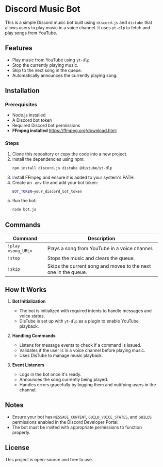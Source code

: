 # Discord Music Bot

This is a simple Discord music bot built using `discord.js` and `distube` that allows users to play music in a voice channel. It uses `yt-dlp` to fetch and play songs from YouTube.

## Features

- Play music from YouTube using `yt-dlp`.
- Stop the currently playing music.
- Skip to the next song in the queue.
- Automatically announces the currently playing song.

## Installation

### Prerequisites
- Node.js installed
- A Discord bot token
- Required Discord bot permissions
- **FFmpeg installed** https://ffmpeg.org/download.html

### Steps
1. Clone this repository or copy the code into a new project.
2. Install the dependencies using npm:
   ```sh
   npm install discord.js distube @distube/yt-dlp
   ```
3. Install FFmpeg and ensure it is added to your system's PATH.
4. Create an `.env` file and add your bot token:
   ```sh
   BOT_TOKEN=your_discord_bot_token
   ```
5. Run the bot:
   ```sh
   node bot.js
   ```

## Commands

| Command | Description |
|---------|-------------|
| `!play <song_URL>` | Plays a song from YouTube in a voice channel. |
| `!stop` | Stops the music and clears the queue. |
| `!skip` | Skips the current song and moves to the next one in the queue. |

## How It Works

1. **Bot Initialization**
   - The bot is initialized with required intents to handle messages and voice states.
   - DisTube is set up with `yt-dlp` as a plugin to enable YouTube playback.

2. **Handling Commands**
   - Listens for message events to check if a command is issued.
   - Validates if the user is in a voice channel before playing music.
   - Uses DisTube to manage music playback.

3. **Event Listeners**
   - Logs in the bot once it's ready.
   - Announces the song currently being played.
   - Handles errors gracefully by logging them and notifying users in the channel.

## Notes
- Ensure your bot has `MESSAGE_CONTENT`, `GUILD_VOICE_STATES`, and `GUILDS` permissions enabled in the Discord Developer Portal.
- The bot must be invited with appropriate permissions to function properly.

## License
This project is open-source and free to use.

